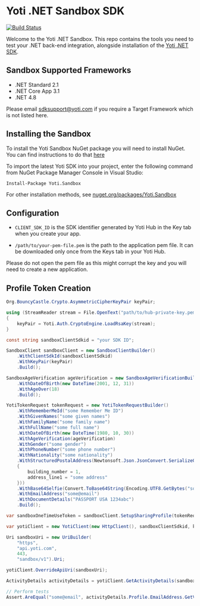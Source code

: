 # Yoti .NET Sandbox SDK

[![Build Status](https://dev.azure.com/yoti/Dotnet%20SDK%20Sandbox/_apis/build/status/getyoti.yoti-dotnet-sdk-sandbox?branchName=master)](https://dev.azure.com/yoti/Dotnet%20SDK%20Sandbox/_build/latest?definitionId=9&branchName=master)

Welcome to the Yoti .NET Sandbox. This repo contains the tools you need to test your .NET back-end integration, alongside installation of the [Yoti .NET SDK](https://github.com/getyoti/yoti-dotnet-sdk).

## Sandbox Supported Frameworks
- .NET Standard 2.1
- .NET Core App 3.1
- .NET 4.8

Please email [sdksupport@yoti.com](mailto:sdksupport@yoti.com) if you require a Target Framework which is not listed here.

## Installing the Sandbox

To install the Yoti Sandbox NuGet package you will need to install NuGet. You can find instructions to do that [here](http://docs.nuget.org/ndocs/guides/install-nuget)

To import the latest Yoti SDK into your project, enter the following command from NuGet Package Manager Console in Visual Studio:

```
Install-Package Yoti.Sandbox
```

For other installation methods, see [nuget.org/packages/Yoti.Sandbox](https://www.nuget.org/packages/Yoti.Sandbox)

## Configuration

* `CLIENT_SDK_ID` is the SDK identifier generated by Yoti Hub in the Key tab when you create your app. 

* `/path/to/your-pem-file.pem` is the path to the application pem file. It can be downloaded only once from the Keys tab in your Yoti Hub.

Please do not open the pem file as this might corrupt the key and you will need to create a new application.

## Profile Token Creation

```cs
Org.BouncyCastle.Crypto.AsymmetricCipherKeyPair keyPair;

using (StreamReader stream = File.OpenText("path/to/hub-private-key.pem"))
{
	keyPair = Yoti.Auth.CryptoEngine.LoadRsaKey(stream);
}

const string sandboxClientSdkid = "your SDK ID";

SandboxClient sandboxClient = new SandboxClientBuilder()
	.WithClientSdkId(sandboxClientSdkid)
	.WithKeyPair(keyPair)
	.Build();

SandboxAgeVerification ageVerification = new SandboxAgeVerificationBuilder()
	.WithDateOfBirth(new DateTime(2001, 12, 31))
	.WithAgeOver(18)
	.Build();

YotiTokenRequest tokenRequest = new YotiTokenRequestBuilder()
	.WithRememberMeId("some Remember Me ID")
	.WithGivenNames("some given names")
	.WithFamilyName("some family name")
	.WithFullName("some full name")
	.WithDateOfBirth(new DateTime(1980, 10, 30))
	.WithAgeVerification(ageVerification)
	.WithGender("some gender")
	.WithPhoneNumber("some phone number")
	.WithNationality("some nationality")
	.WithStructuredPostalAddress(Newtonsoft.Json.JsonConvert.SerializeObject(new
	{
		building_number = 1,
		address_line1 = "some address"
	}))
	.WithBase64Selfie(Convert.ToBase64String(Encoding.UTF8.GetBytes("some base64 encoded selfie")))
	.WithEmailAddress("some@email")
	.WithDocumentDetails("PASSPORT USA 1234abc")
	.Build();

var sandboxOneTimeUseToken = sandboxClient.SetupSharingProfile(tokenRequest);

var yotiClient = new YotiClient(new HttpClient(), sandboxClientSdkid, keyPair);

Uri sandboxUri = new UriBuilder(
	"https",
	"api.yoti.com",
	443,
	"sandbox/v1").Uri;

yotiClient.OverrideApiUri(sandboxUri);

ActivityDetails activityDetails = yotiClient.GetActivityDetails(sandboxOneTimeUseToken);

// Perform tests
Assert.AreEqual("some@email", activityDetails.Profile.EmailAddress.GetValue());
```
